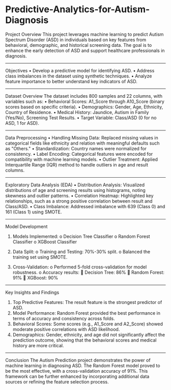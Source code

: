 # Predictive-Analytics-for-Autism-Diagnosis

Project Overview
This project leverages machine learning to predict Autism Spectrum Disorder (ASD) in individuals based on key features from behavioral, demographic, and historical screening data. The goal is to enhance the early detection of ASD and support healthcare professionals in diagnosis.
________________________________________
Objectives
•	Develop a predictive model for identifying ASD.
•	Address class imbalances in the dataset using synthetic techniques.
•	Analyze feature importance to better understand key indicators of ASD.
________________________________________
Dataset Overview
The dataset includes 800 samples and 22 columns, with variables such as:
•	Behavioral Scores: A1_Score through A10_Score (binary scores based on specific criteria).
•	Demographics: Gender, Age, Ethnicity, Country of Residence.
•	Medical History: Jaundice, Autism in Family (Yes/No), Screening Test Results.
•	Target Variable: Class/ASD (0 for no ASD, 1 for ASD).
________________________________________
 Data Preprocessing
•	Handling Missing Data: Replaced missing values in categorical fields like ethnicity and relation with meaningful defaults such as "Others."
•	Standardization: Country names were normalized for consistency.
•	Label Encoding: Categorical features were encoded for compatibility with machine learning models.
•	Outlier Treatment: Applied Interquartile Range (IQR) method to handle outliers in age and result columns.
________________________________________
 Exploratory Data Analysis (EDA)
•	Distribution Analysis: Visualized distributions of age and screening results using histograms, noting skewness and outlier patterns.
•	Correlation Heatmap: Highlighted key relationships, such as a strong positive correlation between result and Class/ASD.
•	Class Imbalance: Addressed imbalance with 639 (Class 0) and 161 (Class 1) using SMOTE.
________________________________________
Model Development
1.	Models Implemented:
o	Decision Tree Classifier
o	Random Forest Classifier
o	XGBoost Classifier

2.	Data Split:
o	Training and Testing: 70%-30% split.
o	Balanced the training set using SMOTE.

3.	Cross-Validation:
o	Performed 5-fold cross-validation for model robustness.
o	Accuracy results:
	Decision Tree: 86%
	Random Forest: 91%
	XGBoost: 90%
________________________________________
Key Insights and Findings
1.	Top Predictive Features: The result feature is the strongest predictor of ASD.
2.	Model Performance: Random Forest provided the best performance in terms of accuracy and consistency across folds.
3.	Behavioral Scores: Some scores (e.g., A1_Score and A2_Score) showed moderate positive correlations with ASD likelihood.
4.	Demographics: Gender, ethnicity, and age did not significantly affect the prediction outcome, showing that the behavioral scores and medical history are more critical.
________________________________________
Conclusion
The Autism Prediction project demonstrates the power of machine learning in diagnosing ASD. The Random Forest model proved to be the most effective, with a cross-validation accuracy of 91%. This framework can be further enhanced by incorporating additional data sources or refining the feature selection process.
